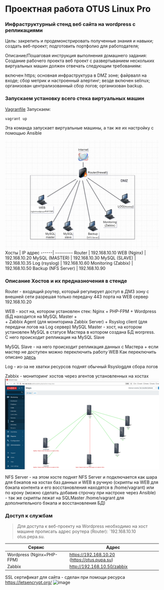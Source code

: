 #  Проектная работа OTUS Linux Pro

### Инфраструктурный стенд веб сайта на wordpress с репликациями

Цель:
закрепить и продемонстрировать полученные знания и навыки;
создать веб-проект;
подготовить портфолио для работодателя;


Описание/Пошаговая инструкция выполнения домашнего задания:
Создание рабочего проекта
веб проект с развертыванием нескольких виртуальных машин должен отвечать следующим требованиям:

включен https;
основная инфраструктура в DMZ зоне;
файрвалл на входе;
сбор метрик и настроенный алертинг;
везде включен selinux;
организован централизованный сбор логов;
организован backup.

### Запускаем установку всего стека виртуальных машин

[Vagranfile](https://github.com/PavelSergeevItem/otus_project/blob/main/Vagrantfile)
Запускаем:
``` 
vagrant up
```
Эта команда запускает виртуальные машины, а так же их настройку с помощью Ansible

![image](https://github.com/PavelSergeevItem/otus_project/blob/main/pictures/schema.jpg)
 Хосты | IP адрес
------| ---------
Router | 192.168.10.10
WEB (Nginx) | 192.168.10.20
MySQL (MASTER) | 192.168.10.30
MySQL (SLAVE) | 192.168.10.35
Log (rsyslog) | 192.168.10.60
Monitoring (Zabbix) | 192.168.10.50
Backup (NFS Server) | 192.168.10.90

### Описание Хостов и их предназночения в стенде 

Router - входящий роутер, который регулирует доступ в ДМЗ зону с внешней сети разрешая только передачу 
         443 порта на WEB сервер 192.168.10.20
        
WEB    - хост на, котором установлен стек: Nginx + PHP-FPM + Wordpress (БД находится на MySQL Master +  
       + Zabbix Agent (для мониторина Zabbix Server) + Rsyslog client (для передачи логов на Log сервер) 
MySQL Master - хост, на котором установлен MySQL в статусе Мастера в котором создана БД worpress. С него происходит репликация на MySQL Slave

MySQL Slave - на него происходит репликация данных с Мастера + если мастер не доступен можно переключить работу WEB
              Как переключить описано  [здесь](https://github.com/PavelSergeevItem/otus_project/blob/main/repl_mysql/README.md)
              
Log - из-за не хватки ресурсов поднят обычный Rsyslogдля сбора логов 

Zabbix - мониторинг хостов через агентов установленных на хостах
![image](https://github.com/PavelSergeevItem/otus_project/blob/main/pictures/zabbix.png)
       
NFS Server - на этом хосте поднят NFS Server и подключается как шара для бэкапов на хостах баз данных и WEB 
             в ручную (скрипты на WEB для бэкапа контента и его восстановления находятся в /home/vagrant) или по крону (можно 
             сделать добавив строчку при настроке через Ansible) - так же скрипты лежат на SQLMaster /home/vagrant для дополнительного 
             бэкапа и восстановления БД)       
        
### Доступ к службам

> Для доступа к веб-проекту на Wordpress необходимо на хост машине прописать адрес роутера (Router): `192.168.10.10 otus.pepa.su.

Сервис | Адрес
------| ---------
Wordpress (Nginx+PHP-FPM) | https://192.168.10.20 (https://otus.pupa.su)
Zabbix | http://192.168.10.50/zabbix


SSL сертификат для сайта - сделан при помощи ресурса https://letsencrypt.org/
![image](https://github.com/)

